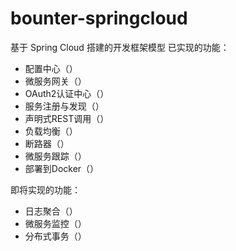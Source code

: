 # bounter-springcloud
基于 Spring Cloud 搭建的开发框架模型
   已实现的功能：
   - 配置中心（）
   - 微服务网关（）
   - OAuth2认证中心（）
   - 服务注册与发现（）
   - 声明式REST调用（）
   - 负载均衡（）
   - 断路器（）
   - 微服务跟踪（）
   - 部署到Docker（）
      
      
    
  
  
即将实现的功能：
  - 日志聚合（）
  - 微服务监控（）
  - 分布式事务（）
   
